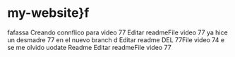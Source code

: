 # my-website}f
fafassa
Creando connflico para video 77
Editar readmeFile video 77
ya hice un desmadre 77
en el nuevo branch d
Editar readme DEL 77File video 74 e  se me olvido uodate Readme
Editar readmeFile video 77

